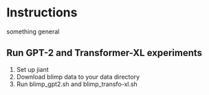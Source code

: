 # Instructions
something general



## Run GPT-2 and Transformer-XL experiments
1. Set up jiant
2. Download blimp data to your data directory
3. Run blimp_gpt2.sh and blimp_transfo-xl.sh



